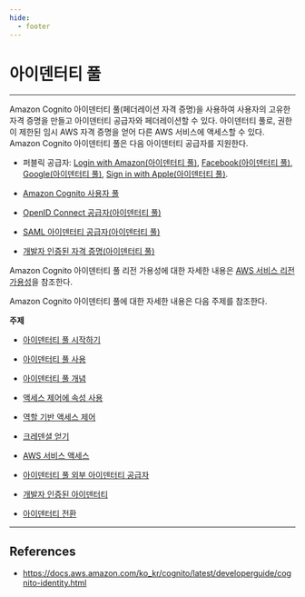 ```yaml
---
hide:
  - footer
---
```


# 아이덴터티 풀

---

Amazon Cognito 아이덴터티 풀(페더레이션 자격 증명)을 사용하여 사용자의 고유한 자격 증명을 만들고 아이덴터티 공급자와 페더레이션할 수 있다. 아이덴터티 풀로, 권한이 제한된 임시 AWS 자격 증명을 얻어 다른 AWS 서비스에 액세스할 수 있다. Amazon Cognito 아이덴터티 풀은 다음 아이덴터티 공급자를 지원한다.

- 퍼블릭 공급자: [Login with Amazon(아이덴터티 풀)](https://docs.aws.amazon.com/ko_kr/cognito/latest/developerguide/amazon.html), [Facebook(아이덴터티 풀)](https://docs.aws.amazon.com/ko_kr/cognito/latest/developerguide/facebook.html), [Google(아이덴터티 풀)](https://docs.aws.amazon.com/ko_kr/cognito/latest/developerguide/google.html), [Sign in with Apple(아이덴터티 풀)](https://docs.aws.amazon.com/ko_kr/cognito/latest/developerguide/apple.html).

- [Amazon Cognito 사용자 풀](https://docs.aws.amazon.com/ko_kr/cognito/latest/developerguide/cognito-user-identity-pools.html)

- [OpenID Connect 공급자(아이덴터티 풀)](https://docs.aws.amazon.com/ko_kr/cognito/latest/developerguide/open-id.html)

- [SAML 아이덴터티 공급자(아이덴터티 풀)](https://docs.aws.amazon.com/ko_kr/cognito/latest/developerguide/saml-identity-provider.html)

- [개발자 인증된 자격 증명(아이덴터티 풀)](https://docs.aws.amazon.com/ko_kr/cognito/latest/developerguide/developer-authenticated-identities.html)

Amazon Cognito 아이덴터티 풀 리전 가용성에 대한 자세한 내용은 [AWS 서비스 리전 가용성](http://aws.amazon.com/about-aws/global-infrastructure/regional-product-services/)을 참조한다.

Amazon Cognito 아이덴터티 풀에 대한 자세한 내용은 다음 주제를 참조한다.

**주제**

- [아이덴터티 풀 시작하기](https://docs.aws.amazon.com/ko_kr/cognito/latest/developerguide/getting-started-with-identity-pools.html)

- [아이덴터티 풀 사용](https://docs.aws.amazon.com/ko_kr/cognito/latest/developerguide/identity-pools.html)

- [아이덴터티 풀 개념](https://docs.aws.amazon.com/ko_kr/cognito/latest/developerguide/concepts.html)

- [액세스 제어에 속성 사용](https://docs.aws.amazon.com/ko_kr/cognito/latest/developerguide/attributes-for-access-control.html)

- [역할 기반 액세스 제어](https://docs.aws.amazon.com/ko_kr/cognito/latest/developerguide/role-based-access-control.html)

- [크레덴셜 얻기](https://docs.aws.amazon.com/ko_kr/cognito/latest/developerguide/getting-credentials.html)

- [AWS 서비스 액세스](https://docs.aws.amazon.com/ko_kr/cognito/latest/developerguide/accessing-aws-services.html)

- [아이덴터티 풀 외부 아이덴터티 공급자](https://docs.aws.amazon.com/ko_kr/cognito/latest/developerguide/external-identity-providers.html)

- [개발자 인증된 아이덴터티](https://docs.aws.amazon.com/ko_kr/cognito/latest/developerguide/developer-authenticated-identities.html)

- [아이덴터티 전환](https://docs.aws.amazon.com/ko_kr/cognito/latest/developerguide/switching-identities.html)

---

## References

- <https://docs.aws.amazon.com/ko_kr/cognito/latest/developerguide/cognito-identity.html>
